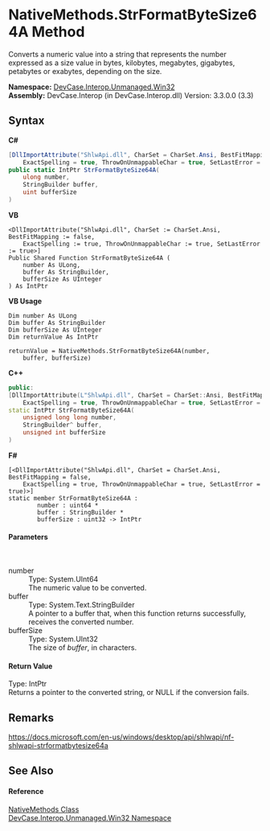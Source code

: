 # NativeMethods.StrFormatByteSize64A Method 
 

Converts a numeric value into a string that represents the number expressed as a size value in bytes, kilobytes, megabytes, gigabytes, petabytes or exabytes, depending on the size.

**Namespace:**&nbsp;<a href="N_DevCase_Interop_Unmanaged_Win32">DevCase.Interop.Unmanaged.Win32</a><br />**Assembly:**&nbsp;DevCase.Interop (in DevCase.Interop.dll) Version: 3.3.0.0 (3.3)

## Syntax

**C#**<br />
``` C#
[DllImportAttribute("ShlwApi.dll", CharSet = CharSet.Ansi, BestFitMapping = false, 
	ExactSpelling = true, ThrowOnUnmappableChar = true, SetLastError = true)]
public static IntPtr StrFormatByteSize64A(
	ulong number,
	StringBuilder buffer,
	uint bufferSize
)
```

**VB**<br />
``` VB
<DllImportAttribute("ShlwApi.dll", CharSet := CharSet.Ansi, BestFitMapping := false, 
	ExactSpelling := true, ThrowOnUnmappableChar := true, SetLastError := true>]
Public Shared Function StrFormatByteSize64A ( 
	number As ULong,
	buffer As StringBuilder,
	bufferSize As UInteger
) As IntPtr
```

**VB Usage**<br />
``` VB Usage
Dim number As ULong
Dim buffer As StringBuilder
Dim bufferSize As UInteger
Dim returnValue As IntPtr

returnValue = NativeMethods.StrFormatByteSize64A(number, 
	buffer, bufferSize)
```

**C++**<br />
``` C++
public:
[DllImportAttribute(L"ShlwApi.dll", CharSet = CharSet::Ansi, BestFitMapping = false, 
	ExactSpelling = true, ThrowOnUnmappableChar = true, SetLastError = true)]
static IntPtr StrFormatByteSize64A(
	unsigned long long number, 
	StringBuilder^ buffer, 
	unsigned int bufferSize
)
```

**F#**<br />
``` F#
[<DllImportAttribute("ShlwApi.dll", CharSet = CharSet.Ansi, BestFitMapping = false, 
	ExactSpelling = true, ThrowOnUnmappableChar = true, SetLastError = true)>]
static member StrFormatByteSize64A : 
        number : uint64 * 
        buffer : StringBuilder * 
        bufferSize : uint32 -> IntPtr 

```


#### Parameters
&nbsp;<dl><dt>number</dt><dd>Type: System.UInt64<br />The numeric value to be converted.</dd><dt>buffer</dt><dd>Type: System.Text.StringBuilder<br />A pointer to a buffer that, when this function returns successfully, receives the converted number.</dd><dt>bufferSize</dt><dd>Type: System.UInt32<br />The size of *buffer*, in characters.</dd></dl>

#### Return Value
Type: IntPtr<br />Returns a pointer to the converted string, or NULL if the conversion fails.

## Remarks
<a href="https://docs.microsoft.com/en-us/windows/desktop/api/shlwapi/nf-shlwapi-strformatbytesize64a" target="_blank">https://docs.microsoft.com/en-us/windows/desktop/api/shlwapi/nf-shlwapi-strformatbytesize64a</a>

## See Also


#### Reference
<a href="T_DevCase_Interop_Unmanaged_Win32_NativeMethods">NativeMethods Class</a><br /><a href="N_DevCase_Interop_Unmanaged_Win32">DevCase.Interop.Unmanaged.Win32 Namespace</a><br />